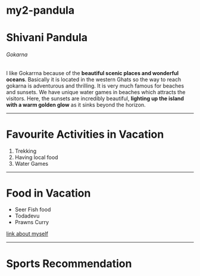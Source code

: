 # my2-pandula
# Shivani Pandula 
###### Gokarna
 I like Gokarrna because of the **beautiful scenic places and wonderful oceans**. Basically it is located in the western Ghats so the way to reach gokarna is adventurous and thrilling. It is very much famous for beaches and sunsets. We have unique water games in beaches which attracts the visitors. Here, the sunsets are incredibly beautiful, **lighting up the island with a warm golden glow** as it sinks beyond the horizon. 
 
 ---

# Favourite Activities in Vacation
1. Trekking
2. Having local food
3. Water Games

---

# Food in Vacation
- Seer Fish food
- Todadevu
- Prawns Curry

[link about myself](MyStats.md)

---

# Sports Recommendation
